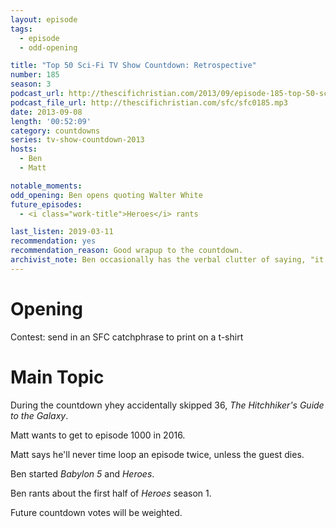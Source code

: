 ```yaml
---
layout: episode
tags:
  - episode
  - odd-opening

title: "Top 50 Sci-Fi TV Show Countdown: Retrospective"
number: 185
season: 3
podcast_url: http://thescifichristian.com/2013/09/episode-185-top-50-sci-fi-tv-show-countdown-retrospective/
podcast_file_url: http://thescifichristian.com/sfc/sfc0185.mp3
date: 2013-09-08
length: '00:52:09'
category: countdowns
series: tv-show-countdown-2013
hosts:
  - Ben
  - Matt

notable_moments:
odd_opening: Ben opens quoting Walter White
future_episodes:
  - <i class="work-title">Heroes</i> rants 

last_listen: 2019-03-11
recommendation: yes
recommendation_reason: Good wrapup to the countdown.
archivist_note: Ben occasionally has the verbal clutter of saying, "it's like", which I assumed he picked up from Jordan Peterson. Apparently not, since he says it in this episode, three years before Peterson became well known.
---
```

# Opening
Contest: send in an SFC catchphrase to print on a t-shirt 



# Main Topic

During the countdown yhey accidentally skipped 36, <i class="work-title">The Hitchhiker's Guide to the Galaxy</i>.

Matt wants to get to episode 1000 in 2016.

Matt says he'll never time loop an episode twice, unless the guest dies.

Ben started <i class="work-title">Babylon 5</i> and <i class="work-title">Heroes</i>. 

Ben rants about the first half of <i class="work-title">Heroes</i> season 1.

Future countdown votes will be weighted.